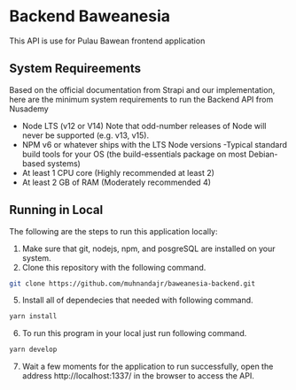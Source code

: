 # Backend Baweanesia
This API is use for Pulau Bawean frontend application

## System Requireements
Based on the official documentation from Strapi and our implementation, here are the minimum system requirements to run the Backend API from Nusademy
- Node LTS (v12 or V14) Note that odd-number releases of Node will never be supported (e.g. v13, v15).
- NPM v6 or whatever ships with the LTS Node versions
-Typical standard build tools for your OS (the build-essentials package on most Debian-based systems)
- At least 1 CPU core (Highly recommended at least 2)
- At least 2 GB of RAM (Moderately recommended 4)

## Running in Local
The following are the steps to run this application locally:
1. Make sure that git, nodejs, npm, and posgreSQL are installed on your system.
2. Clone this repository with the following command.
```bash 
git clone https://github.com/muhnandajr/baweanesia-backend.git
```
5. Install all of dependecies that needed with following command.
```bash
yarn install
```
6. To run this program in your local just run following command.
```bash
yarn develop
```
7. Wait a few moments for the application to run successfully, open the address http://localhost:1337/ in the browser to access the API.
